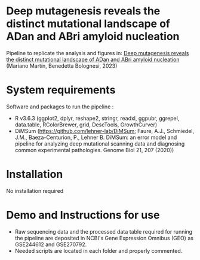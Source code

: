 # Deep mutagenesis reveals the distinct mutational landscape of ADan and ABri amyloid nucleation

Pipeline to replicate the analysis and figures in: 
<a href="https://www.biorxiv.org/content/10.1101/2023.09.15.557952v1">Deep mutagenesis reveals the distinct mutational landscape of ADan and ABri amyloid nucleation</a>
(Mariano Martín, Benedetta Bolognesi, 2023)


# System requirements
Software and packages to run the pipeline :

- R v3.6.3 (ggplot2, dplyr, reshape2, stringr, readxl, ggpubr, ggrepel, data.table, RColorBrewer, grid, DescTools, GrowthCurver)
- DiMSum (https://github.com/lehner-lab/DiMSum; Faure, A.J., Schmiedel, J.M., Baeza-Centurion, P., Lehner B. DiMSum: an error model and pipeline for analyzing deep mutational scanning data and diagnosing common experimental pathologies. Genome Biol 21, 207 (2020))


# Installation
No installation required


# Demo and Instructions for use
- Raw sequencing data and the processed data table required for running the pipeline are deposited in NCBI's Gene Expression Omnibus (GEO) as GSE244612 and GSE270792.
- Needed scripts are located in each folder and properly commented.

